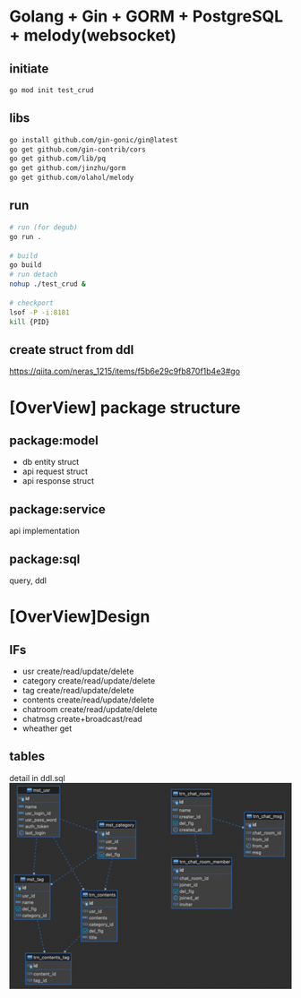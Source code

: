 # Golang + Gin + GORM + PostgreSQL + melody(websocket)

## initiate
```sh
go mod init test_crud
```

## libs
```sh
go install github.com/gin-gonic/gin@latest
go get github.com/gin-contrib/cors
go get github.com/lib/pq
go get github.com/jinzhu/gorm
go get github.com/olahol/melody
```

## run
```sh
# run (for degub)
go run .

# build
go build
# run detach
nohup ./test_crud &

# checkport
lsof -P -i:8181
kill {PID}
```

## create struct from ddl
https://qiita.com/neras_1215/items/f5b6e29c9fb870f1b4e3#go

# [OverView] package structure

## package:model
- db entity struct
- api request struct
- api response struct

## package:service
api implementation

## package:sql
query, ddl

# [OverView]Design
## IFs
- usr create/read/update/delete
- category create/read/update/delete
- tag create/read/update/delete
- contents create/read/update/delete
- chatroom create/read/update/delete
- chatmsg create+broadcast/read
- wheather get

## tables
detail in ddl.sql
![ER](./ER.png)

